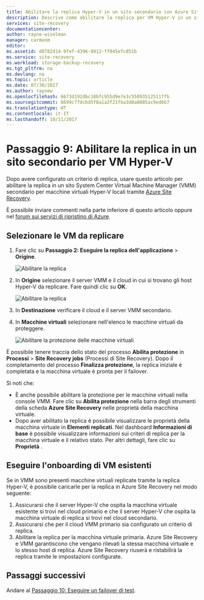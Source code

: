 ```yaml
---
title: Abilitare la replica Hyper-V in un sito secondario con Azure Site Recovery | Microsoft Docs
description: Descrive come abilitare la replica per VM Hyper-V in un sito System Center VMM secondario con Azure Site Recovery.
services: site-recovery
documentationcenter: 
author: rayne-wiselman
manager: carmonm
editor: 
ms.assetid: d8782d14-9fef-4396-8912-ff945efc851b
ms.service: site-recovery
ms.workload: storage-backup-recovery
ms.tgt_pltfrm: na
ms.devlang: na
ms.topic: article
ms.date: 07/30/2017
ms.author: raynew
ms.openlocfilehash: 6673d192dbc18bfc955d9e7e3c55893512511ffb
ms.sourcegitcommit: 6699c77dcbd5f8a1a2f21fba3d0a0005ac9ed6b7
ms.translationtype: HT
ms.contentlocale: it-IT
ms.lasthandoff: 10/11/2017
---
```

# <a name="step-9-enable-replication-to-a-secondary-site-for-hyper-v-vms"></a>Passaggio 9: Abilitare la replica in un sito secondario per VM Hyper-V


Dopo avere configurato un criterio di replica, usare questo articolo per abilitare la replica in un sito System Center Virtual Machine Manager (VMM) secondario per macchine virtuali Hyper-V locali tramite [Azure Site Recovery](site-recovery-overview.md).

È possibile inviare commenti nella parte inferiore di questo articolo oppure nel [forum sui servizi di ripristino di Azure](https://social.msdn.microsoft.com/forums/azure/home?forum=hypervrecovmgr).



## <a name="select-vms-to-replicate"></a>Selezionare le VM da replicare

1. Fare clic su **Passaggio 2: Eseguire la replica dell'applicazione** > **Origine**. 

    ![Abilitare la replica](./media/vmm-to-vmm-walkthrough-enable-replication/enable-replication1.png)

2. In **Origine** selezionare il server VMM e il cloud in cui si trovano gli host Hyper-V da replicare. Fare quindi clic su **OK**.

    ![Abilitare la replica](./media/vmm-to-vmm-walkthrough-enable-replication/enable-replication2.png)
3. In **Destinazione** verificare il cloud e il server VMM secondario.
4. In **Macchine virtuali** selezionare nell'elenco le macchine virtuali da proteggere.

    ![Abilitare la protezione delle macchine virtuali](./media/vmm-to-vmm-walkthrough-enable-replication/enable-replication5.png)

È possibile tenere traccia dello stato del processo **Abilita protezione** in **Processi** > **Site Recovery jobs** (Processi di Site Recovery). Dopo il completamento del processo **Finalizza protezione**, la replica iniziale è completata e la macchina virtuale è pronta per il failover.

Si noti che:

- È anche possibile abilitare la protezione per le macchine virtuali nella console VMM. Fare clic su **Abilita protezione** nella barra degli strumenti della scheda **Azure Site Recovery** nelle proprietà della macchina virtuale.
- Dopo aver abilitato la replica è possibile visualizzare le proprietà della macchina virtuale in **Elementi replicati**. Nel dashboard **Informazioni di base** è possibile visualizzare informazioni sui criteri di replica per la macchina virtuale e il relativo stato. Per altri dettagli, fare clic su **Proprietà** .

## <a name="onboard-existing-vms"></a>Eseguire l'onboarding di VM esistenti

Se in VMM sono presenti macchine virtuali replicate tramite la replica Hyper-V, è possibile caricarle per la replica in Azure Site Recovery nel modo seguente:

1. Assicurarsi che il server Hyper-V che ospita la macchina virtuale esistente si trovi nel cloud primario e che il server Hyper-V che ospita la macchina virtuale di replica si trovi nel cloud secondario.
2. Assicurarsi che per il cloud VMM primario sia configurato un criterio di replica.
3. Abilitare la replica per la macchina virtuale primaria. Azure Site Recovery e VMM garantiscono che vengano rilevati la stessa macchina virtuale e lo stesso host di replica. Azure Site Recovery riuserà e ristabilirà la replica tramite le impostazioni configurate.


## <a name="next-steps"></a>Passaggi successivi

Andare al [Passaggio 10: Eseguire un failover di test](vmm-to-vmm-walkthrough-test-failover.md).
